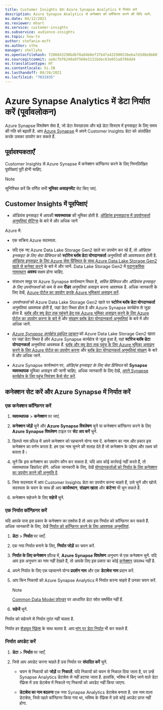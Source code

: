 ```yaml
---
title: Customer Insights डेटा Azure Synapse Analytics में निर्यात करें
description: Azure Synapse Analytics से कनेक्शन को कॉन्फ़िगर करने की विधि जानें.
ms.date: 04/12/2021
ms.reviewer: mhart
ms.service: customer-insights
ms.subservice: audience-insights
ms.topic: how-to
author: stefanie-msft
ms.author: sthe
manager: shellyha
ms.openlocfilehash: f206043298bdbf8a84b0ef37b47a43290653beba7d3d0e8b807ec74513614aa8
ms.sourcegitcommit: aa0cfbf6240a9f560e3131bdec63e051a8786dd4
ms.translationtype: HT
ms.contentlocale: hi-IN
ms.lasthandoff: 08/10/2021
ms.locfileid: "7031935"
---
```

# <a name="export-data-to-azure-synapse-analytics-preview"></a>Azure Synapse Analytics में डेटा निर्यात करें (पूर्वावलोकन)

Azure Synapse विश्लेषण सेवा है, जो डेटा वेयरहाउस और बड़े डेटा सिस्टम में इनसाइट के लिए समय की गति को बढ़ाती है. आप [Azure Synapse](/azure/synapse-analytics/overview-what-is) में अपने Customer Insights डेटा को अंतर्ग्रहित करके उसका उपयोग कर सकते हैं.

## <a name="prerequisites"></a>पूर्वावश्यकताएँ

Customer Insights से Azure Synapse में कनेक्शन कॉन्फ़िगर करने के लिए निम्नलिखित पूर्वापेक्षाएं पूरी होनी चाहिए.

> [!NOTE]
> सुनिश्चित करें कि वर्णित सभी **भूमिका असाइनमेंट** सेट किए जाएं.  

## <a name="prerequisites-in-customer-insights"></a>Customer Insights में पूर्वापेक्षाएं

* ऑडियंस इनसाइट में आपकी **व्यवस्थापक** की भूमिका होती है. [ऑडिएंस इनसाइट्स में उपयोगकर्ता अनुमतियां सेटिंग्स](permissions.md#assign-roles-and-permissions) के बारे में और अधिक जानें

Azure में: 

- एक सक्रिय Azure सदस्यता.

- यदि एक नए Azure Data Lake Storage Gen2 खाते का उपयोग कर रहे हैं, तो *ऑडिएंस इनसाइट के लिए सेवा प्रिंसिपल* को **स्टोरेज ब्लॉब डेटा योगदानकर्ता** अनुमतियों की आवश्यकता होती है. [ऑडिएंस इनसाइट के लिए Azure सेवा प्रिंसिपल के साथ Azure Data Lake Storage Gen2 खाते से कनेक्ट करने](connect-service-principal.md) के बारे में और जानें. Data Lake Storage Gen2 में [पदानुक्रमिक नामस्थान](/azure/storage/blobs/data-lake-storage-namespace) **अवश्य** सक्षम होना चाहिए.

- संसाधन समूह पर Azure Synapse कार्यस्थान स्थित है, *सर्विस प्रिंसिपल* और *ऑडियंस इनसाइट के लिए उपयोगकर्ता* को कम से कम **रीडर** अनुमतियां असाइन करना आवश्यक है. अधिक जानकारी के लिए देखें, [Azure पोर्टल का उपयोग करके Azure भूमिकाएं असाइन करें](/azure/role-based-access-control/role-assignments-portal).

- *उपयोगकर्ता* को Azure Data Lake Storage Gen2 खाते पर **स्टोरेज ब्लॉब डेटा योगदानकर्ता** अनुमतियां आवश्यक होती हैं, जहां डेटा स्थित होता है और Azure Synapse कार्यक्षेत्र से जुड़ा होता है. [ब्लॉब और क्यू डेटा तक पहुंचने हेतु एक Azure भूमिका असाइन करने के लिए Azure पोर्टल का उपयोग करना के बारे में](/azure/storage/common/storage-auth-aad-rbac-portal) और [संग्रहण ब्लॉब डेटा योगदानकर्ता अनुमतियां](/azure/role-based-access-control/built-in-roles#storage-blob-data-contributor) के बारे में और अधिक जानें.

- *[Azure Synapse कार्यक्षेत्र प्रबंधित पहचान](/azure/synapse-analytics/security/synapse-workspace-managed-identity)* को Azure Data Lake Storage Gen2 खाता पर जहां डेटा स्थित है और Azure Synapse कार्यक्षेत्र से जुड़ा हुआ है, वहां **स्टोरेज ब्लॉब डेटा योगदानकर्ता** अनुमतियां आवश्यक हैं. [ब्लॉब और क्यू डेटा तक पहुंच के लिए Azure भूमिका असाइन करने के लिए Azure पोर्टल का उपयोग करना](/azure/storage/common/storage-auth-aad-rbac-portal) और [ब्लॉब डेटा योगदानकर्ता अनुमतियां संग्रहण](/azure/role-based-access-control/built-in-roles#storage-blob-data-contributor) के बारे में और अधिक जानें.

- Azure Synapse कार्यस्थान पर, *ऑडिएंस इनसाइट के लिए सेवा प्रिंसिपल* को **Synapse व्यवस्थापक** भूमिका असाइन की जानी चाहिए. अधिक जानकारी के लिए देखें, [अपने Synapse कार्यक्षेत्र के लिए पहुंच नियंत्रण कैसे सेट करें](/azure/synapse-analytics/security/how-to-set-up-access-control).

## <a name="set-up-the-connection-and-export-to-azure-synapse"></a>कनेक्शन सेट करें और Azure Synapse में निर्यात करें

### <a name="configure-a-connection"></a>एक कनेक्शन कॉन्फ़िगर करें

1. **व्यवस्थापक** > **कनेक्शन** पर जाएं.

1. **कनेक्शन जोड़ें** चुनें और **Azure Synapse विश्लेषण** चुनें या कनेक्शन कॉन्फ़िगर करने के लिए **Azure Synapse विश्लेषण** टाइल पर **सेट अप करें** चुनें.

1. डिस्प्ले नाम फ़ील्ड में अपने कनेक्शन को पहचानने योग्य नाम दें. कनेक्शन का नाम और प्रकार इस कनेक्शन का वर्णन करता है. हम एक नाम चुनने की सलाह देते हैं जो कनेक्शन के उद्देश्य और लक्ष्य को बताता है।

1. चुनें कि इस कनेक्शन का उपयोग कौन कर सकता है. यदि आप कोई कार्रवाई नहीं करते हैं, तो व्यवस्थापक डिफ़ॉल्ट होंगे. अधिक जानकारी के लिए, देखें [योगदानकर्ताओं को निर्यात के लिए कनेक्शन का उपयोग करने की अनुमति दें](connections.md#allow-contributors-to-use-a-connection-for-exports).

1. जिस सदस्यता में आप Customer Insights डेटा का उपयोग करना चाहते हैं, उसे चुनें और खोजें. सदस्यता के चयन के साथ ही आप **कार्यस्थान**, **संग्रहण खाता** और **कंटेनर** भी चुन सकते हैं.

1. कनेक्शन सहेजने के लिए **सहेजें** चुनें.

### <a name="configure-an-export"></a>एक निर्यात कॉन्फ़िगर करें

यदि आपके पास इस प्रकार के कनेक्शन का एक्सेस है तो आप इस निर्यात को कॉन्फ़िगर कर सकते हैं. अधिक जानकारी के लिए, देखें [निर्यात को कॉन्फ़िगर करने के लिए आवश्यक अनुमतियां](export-destinations.md#set-up-a-new-export).

1. **डेटा** > **निर्यात** पर जाएँ.

1. एक नया निर्यात बनाने के लिए, **निर्यात जोड़ें** का चयन करें.

1. **निर्यात के लिए कनेक्शन** फ़ील्ड में, **Azure Synapse विश्लेषण** अनुभाग से एक कनेक्शन चुनें. यदि आप इस अनुभाग का नाम नहीं देखते हैं, तो आपके लिए इस प्रकार का कोई [कनेक्शन](connections.md) उपलब्ध नहीं है.

1. अपने निर्यात के लिए एक पहचानने योग्य **प्रदर्शन नाम** और एक **डेटाबेस नाम** प्रदान करें.

1. आप किन निकायों को Azure Synapse Analytics में निर्यात करना चाहते हैं उनका चयन करें.
   > [!NOTE]
   > [Common Data Model फ़ोल्डर](connect-common-data-model.md) पर आधारित डेटा स्रोत समर्थित नहीं हैं.

2. **सहेजें** चुनें.

निर्यात को सहेजने से निर्यात तुरंत नहीं चलता है.

निर्यात हर [शेड्यूल रिफ़्रेश](system.md#schedule-tab) के साथ चलता है. आप [मांग पर डेटा निर्यात](export-destinations.md#run-exports-on-demand) भी कर सकते हैं.

### <a name="update-an-export"></a>निर्यात अपडेट करें

1. **डेटा** > **निर्यात** पर जाएँ.

1. जिसे आप अपडेट करना चाहते हैं उस निर्यात पर **संपादित करें** चुनें.

   - चयन से निकायों को **जोड़ें** या **निकालें**. यदि निकायों को चयन से निकाल दिया जाता है, पर उन्हें Synapse Analytics डेटाबेस से नहीं हटाया जाता है. हालांकि, भविष्य में किए जाने वाले डेटा रीफ़्रेश में उस डेटाबेस में निकाले गए निकायों को अपडेट नहीं किया जाएगा.

   - **डेटाबेस का नाम बदलना** एक नया Synapse Analytics डेटाबेस बनाता है. उस नाम वाला डेटाबेस, जिसे पहले कॉन्फ़िगर किया गया था, भविष्य के रीफ़्रेश में उसे कोई अपडेट प्राप्त नहीं होगा.
